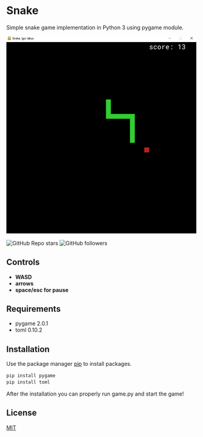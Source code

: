# Snake 

Simple snake game implementation in Python 3 using pygame module.

<img src=photos/screenshot.png width=500> 

![GitHub Repo stars](https://img.shields.io/github/stars/igorjakus/snake?style=social)
![GitHub followers](https://img.shields.io/github/followers/igorjakus?style=social)

## Controls
* **WASD**
* **arrows**
* **space/esc for pause**

## Requirements
* pygame 2.0.1
* toml 0.10.2

## Installation

Use the package manager [pip](https://pip.pypa.io/en/stable/) to install packages.

```bash
pip install pygame
pip install toml
```
After the installation you can properly run game.py and start the game!

## License
[MIT](https://choosealicense.com/licenses/mit/)
